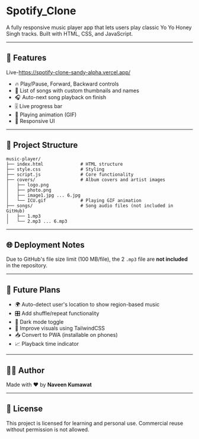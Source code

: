 #  Spotify_Clone

A fully responsive music player app that lets users play classic Yo Yo Honey Singh tracks. Built with HTML, CSS, and JavaScript.

---
 
## 🚀 Features
Live-https://spotify-clone-sandy-alpha.vercel.app/
- 🔥 Play/Pause, Forward, Backward controls
- 🎵 List of songs with custom thumbnails and names
- 🎧 Auto-next song playback on finish
- 🎚️ Live progress bar
- 🎇 Playing animation (GIF)
- 📱 Responsive UI

---

## 📁 Project Structure

```
music-player/
├── index.html              # HTML structure
├── style.css               # Styling
├── script.js               # Core functionality
├── covers/                 # Album covers and artist images
│   ├── logo.png
│   ├── photo.png
│   ├── image1.jpg ... 6.jpg
│   └── ICU.gif             # Playing GIF animation
├── songs/                  # Song audio files (not included in GitHub)
│   ├── 1.mp3
│   └── 2.mp3 ... 6.mp3
```

---

## 🌐 Deployment Notes

Due to GitHub's file size limit (100 MB/file), the 2  `.mp3` file are **not included** in the repository.



---

## 🔮 Future Plans

- 🌍 Auto-detect user's location to show region-based music
- 🎛 Add shuffle/repeat functionality
- 🌙 Dark mode toggle
- 🎨 Improve visuals using TailwindCSS
- 📥 Convert to PWA (installable on phones)
- 📈 Playback time indicator

---

## 👨‍💻 Author

Made with ❤️ by **Naveen Kumawat**

---

## 📝 License

This project is licensed for learning and personal use. Commercial reuse without permission is not allowed.
